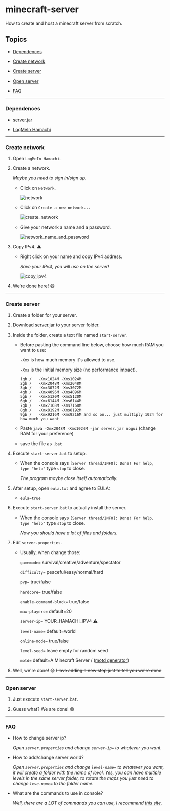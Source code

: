 # minecraft-server
How to create and host a minecraft server from scratch.

## Topics
- [Dependences](#depedences)

- [Create network](#create-network)

- [Create server](#create-server)

- [Open server](#open-server)

- [FAQ](#faq)
---
### Dependences
- [server.jar](https://www.minecraft.net/en-us/download/server/)

- [LogMeIn Hamachi](https://www.vpn.net/)
---
### Create network
1. Open `LogMeIn Hamachi`.

2. Create a network.
    
    _Maybe you need to sign in/sign up._
    - Click on `Network`.

        ![network](https://i.imgur.com/I69ESzh.png)

    - Click on `Create a new network...`
    
        ![create_network](https://i.imgur.com/64awbO9.png)

    - Give your network a name and a password.

        ![network_name_and_password](https://i.imgur.com/KTkpeCU.png)

3. Copy IPv4. :warning:
    - Right click on your name and copy IPv4 address.

        _Save your IPv4, you will use on the server!_

        ![copy_ipv4](https://i.imgur.com/YW4gCZh.png)

4. We're done here! :smile:
---
### Create server
1. Create a folder for your server.

2. Download [server.jar](https://www.minecraft.net/en-us/download/server/) to your server folder.

3. Inside the folder, create a text file named `start-server`.
    - Before pasting the command line below, choose how much RAM you want to use:

        `-Xmx` is how much memory it's allowed to use.

        `-Xms` is the initial memory size (no performance impact).

        ```
        1gb /   -Xmx1024M -Xms1024M
        2gb /   -Xmx2048M -Xms2048M
        3gb /   -Xmx3072M -Xms3072M
        4gb /   -Xmx4096M -Xms4096M
        5gb /   -Xmx5120M -Xms5120M
        6gb /   -Xmx6144M -Xms6144M
        7gb /   -Xmx7168M -Xms7168M
        8gb /   -Xmx8192M -Xms8192M
        9gb /   -Xmx9216M -Xms9216M and so on... just multiply 1024 for how much you want
        ```

    - Paste `java -Xmx2048M -Xms1024M -jar server.jar nogui` (change RAM for your preference)

    - save the file as `.bat`

4. Execute `start-server.bat` to setup.
    - When the console says `[Server thread/INFO]: Done! For help, type "help"` type `stop` to close.

        _The program maybe close itself automatically._

5. After setup, open `eula.txt` and agree to EULA:
    - `eula=true`

6. Execute `start-server.bat` to actually install the server.
    - When the console says `[Server thread/INFO]: Done! For help, type "help"` type `stop` to close.

        _Now you should have a lot of files and folders._

7. Edit `server.properties`.
    - Usually, when change those:

        `gamemode=` survival/creative/adventure/spectator

        `difficulty=` peaceful/easy/normal/hard

        `pvp=` true/false

        `hardcore=` true/false

        `enable-command-block=` true/false

        `max-players=` default=20

        `server-ip=` YOUR_HAMACHI_IPV4 :warning:

        `level-name=` default=world

        `online-mode=` true/false

        `level-seed=` leave empty for random seed

        `motd=` default=A Minecraft Server / ([motd generator](https://minecraft.tools/en/motd.php))

8. Well, we're done! :smile: ~~I love adding a new step just to tell you we're done~~
---
### Open server
1. Just execute `start-server.bat`.

2. Guess what? We are done! :smile:
---
### FAQ
- How to change server ip?

    _Open `server.properties` and change `server-ip=` to whatever you want._

- How to add/change server world?

    _Open `server.properties` and change `level-name=` to whatever you want, it will create a folder with the name of level. Yes, you can have multiple levels in the same server folder, to rotate the maps you just need to change `leve-name=` to the folder name._

- What are the commands to use in console?

    _Well, there are a LOT of commands you can use, I recommend [this site](https://minecraft.gamepedia.com/Commands)._